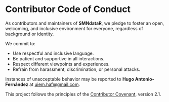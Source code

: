 # Contributor Code of Conduct

As contributors and maintainers of **SMNdataR**, we pledge to foster an open, welcoming,
and inclusive environment for everyone, regardless of background or identity.

We commit to:
- Use respectful and inclusive language.
- Be patient and supportive in all interactions.
- Respect different viewpoints and experiences.
- Refrain from harassment, discrimination, or personal attacks.

Instances of unacceptable behavior may be reported to
**Hugo Antonio-Fernández** at [uiem.haf@gmail.com](mailto:uiem.haf@gmail.com).

This project follows the principles of the [Contributor Covenant](https://www.contributor-covenant.org/), version 2.1.
